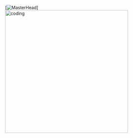 [![MasterHead](https://mir-s3-cdn-cf.behance.net/project_modules/max_1200/81bb4b165684019.640b6038d133e.gif)]
<img align='center' width='400' alt='coding' src='https://cdn.dribbble.com/users/720825/screenshots/3253310/slim-jim-_dribbble_-_800x600_.gif' />
